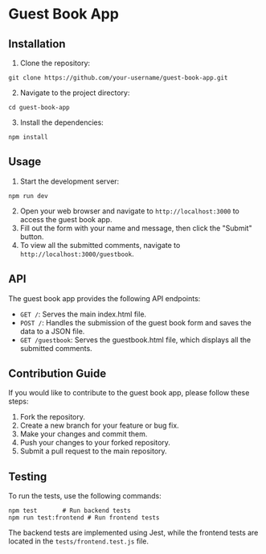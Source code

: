 # Guest Book App

## Installation

1. Clone the repository:
```
git clone https://github.com/your-username/guest-book-app.git
```
2. Navigate to the project directory:
```
cd guest-book-app
```
3. Install the dependencies:
```
npm install
```

## Usage

1. Start the development server:
```
npm run dev
```
2. Open your web browser and navigate to `http://localhost:3000` to access the guest book app.
3. Fill out the form with your name and message, then click the "Submit" button.
4. To view all the submitted comments, navigate to `http://localhost:3000/guestbook`.

## API

The guest book app provides the following API endpoints:

- `GET /`: Serves the main index.html file.
- `POST /`: Handles the submission of the guest book form and saves the data to a JSON file.
- `GET /guestbook`: Serves the guestbook.html file, which displays all the submitted comments.

## Contribution Guide

If you would like to contribute to the guest book app, please follow these steps:

1. Fork the repository.
2. Create a new branch for your feature or bug fix.
3. Make your changes and commit them.
4. Push your changes to your forked repository.
5. Submit a pull request to the main repository.


## Testing


To run the tests, use the following commands:

```
npm test       # Run backend tests
npm run test:frontend # Run frontend tests
```

The backend tests are implemented using Jest, while the frontend tests are located in the `tests/frontend.test.js` file.
